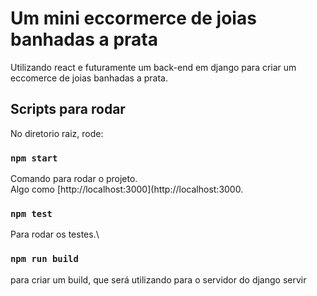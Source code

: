 # Um mini eccormerce de joias banhadas a prata

Utilizando react e futuramente um back-end em django para criar um eccomerce de joias banhadas a prata.

## Scripts para rodar

No diretorio raiz, rode:

### `npm start`

Comando para rodar o projeto.\
Algo como [http://localhost:3000](http://localhost:3000.

### `npm test`

Para rodar os testes.\

### `npm run build`

para criar um build, que será utilizando para o servidor do django servir
